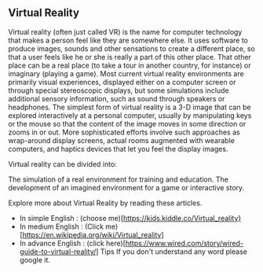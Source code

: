 ## Virtual Reality

Virtual reality (often just called VR) is the name for computer technology that makes a person feel like they are somewhere else. It uses software to produce images, sounds and other sensations to create a different place, so that a user feels like he or she is really a part of this other place. That other place can be a real place (to take a tour in another country, for instance) or imaginary (playing a game).
Most current virtual reality environments are primarily visual experiences, displayed either on a computer screen or through special stereoscopic displays, but some simulations include additional sensory information, such as sound through speakers or headphones.
The simplest form of virtual reality is a 3-D image that can be explored interactively at a personal computer, usually by manipulating keys or the mouse so that the content of the image moves in some direction or zooms in or out. More sophisticated efforts involve such approaches as wrap-around display screens, actual rooms augmented with wearable computers, and haptics devices that let you feel the display images.

Virtual reality can be divided into:

The simulation of a real environment for training and education.
The development of an imagined environment for a game or interactive story.

Explore more about Virtual Reality by reading these articles.
* In simple English : (choose me)[https://kids.kiddle.co/Virtual_reality}
* In medium English : (Click me)[https://en.wikipedia.org/wiki/Virtual_reality]
* In advance English : (click here)[https://www.wired.com/story/wired-guide-to-virtual-reality/]
Tips 
If you don't understand any word please google it.
